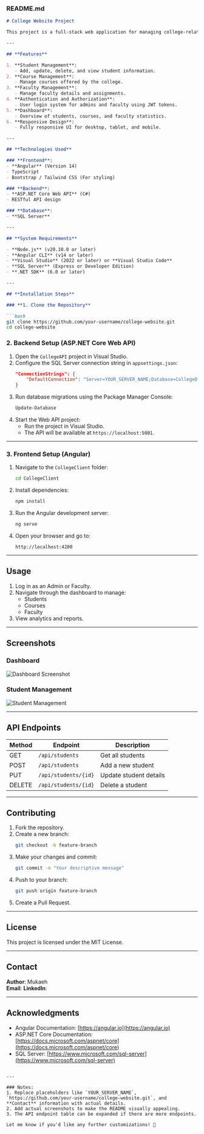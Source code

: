 ### **README.md**

```markdown
# College Website Project

This project is a full-stack web application for managing college-related information. It is built using **Angular** for the front-end, **ASP.NET Core Web API** for the back-end, and **SQL Server** for the database.

---

## **Features**

1. **Student Management**:
   - Add, update, delete, and view student information.
2. **Course Management**:
   - Manage courses offered by the college.
3. **Faculty Management**:
   - Manage faculty details and assignments.
4. **Authentication and Authorization**:
   - User login system for admins and faculty using JWT tokens.
5. **Dashboard**:
   - Overview of students, courses, and faculty statistics.
6. **Responsive Design**:
   - Fully responsive UI for desktop, tablet, and mobile.

---

## **Technologies Used**

### **Frontend**:  
- **Angular** (Version 14)  
- TypeScript  
- Bootstrap / Tailwind CSS (For styling)

### **Backend**:  
- **ASP.NET Core Web API** (C#)  
- RESTful API design

### **Database**:  
- **SQL Server**  

---

## **System Requirements**

- **Node.js** (v20.10.0 or later)
- **Angular CLI** (v14 or later)
- **Visual Studio** (2022 or later) or **Visual Studio Code**
- **SQL Server** (Express or Developer Edition)
- **.NET SDK** (6.0 or later)

---

## **Installation Steps**

### **1. Clone the Repository**

```bash
git clone https://github.com/your-username/college-website.git
cd college-website
```

### **2. Backend Setup (ASP.NET Core Web API)**

1. Open the `CollegeAPI` project in Visual Studio.
2. Configure the SQL Server connection string in `appsettings.json`:
   ```json
   "ConnectionStrings": {
       "DefaultConnection": "Server=YOUR_SERVER_NAME;Database=CollegeDB;Trusted_Connection=True;"
   }
   ```
3. Run database migrations using the Package Manager Console:
   ```bash
   Update-Database
   ```
4. Start the Web API project:
   - Run the project in Visual Studio.
   - The API will be available at `https://localhost:5001`.

---

### **3. Frontend Setup (Angular)**

1. Navigate to the `CollegeClient` folder:
   ```bash
   cd CollegeClient
   ```
2. Install dependencies:
   ```bash
   npm install
   ```
3. Run the Angular development server:
   ```bash
   ng serve
   ```
4. Open your browser and go to:
   ```text
   http://localhost:4200
   ```

---

## **Usage**

1. Log in as an Admin or Faculty.
2. Navigate through the dashboard to manage:
   - Students
   - Courses
   - Faculty
3. View analytics and reports.

---

## **Screenshots**

### **Dashboard**
![Dashboard Screenshot](https://via.placeholder.com/800x400.png?text=Dashboard+Screenshot)

### **Student Management**
![Student Management](https://via.placeholder.com/800x400.png?text=Student+Management)

---

## **API Endpoints**

| Method | Endpoint               | Description              |
|--------|------------------------|--------------------------|
| GET    | `/api/students`        | Get all students         |
| POST   | `/api/students`        | Add a new student        |
| PUT    | `/api/students/{id}`   | Update student details   |
| DELETE | `/api/students/{id}`   | Delete a student         |

---

## **Contributing**

1. Fork the repository.
2. Create a new branch:
   ```bash
   git checkout -b feature-branch
   ```
3. Make your changes and commit:
   ```bash
   git commit -m "Your descriptive message"
   ```
4. Push to your branch:
   ```bash
   git push origin feature-branch
   ```
5. Create a Pull Request.

---

## **License**

This project is licensed under the MIT License.

---

## **Contact**

**Author**: Mukaeh  
**Email**: 
**LinkedIn**: 

---

## **Acknowledgments**

- Angular Documentation: [https://angular.io](https://angular.io)
- ASP.NET Core Documentation: [https://docs.microsoft.com/aspnet/core](https://docs.microsoft.com/aspnet/core)
- SQL Server: [https://www.microsoft.com/sql-server](https://www.microsoft.com/sql-server)
```

---

### Notes:
1. Replace placeholders like `YOUR_SERVER_NAME`, `https://github.com/your-username/college-website.git`, and **Contact** information with actual details.
2. Add actual screenshots to make the README visually appealing.
3. The API endpoint table can be expanded if there are more endpoints.

Let me know if you'd like any further customizations! 🚀
